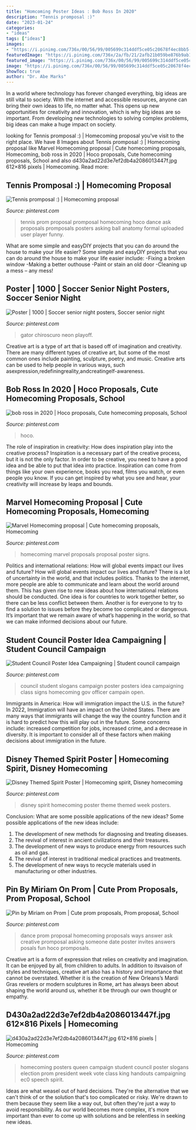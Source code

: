 ```yaml
---
title: "Homcoming Poster Ideas : Bob Ross In 2020"
description: "Tennis promposal :)"
date: "2023-01-24"
categories:
- "ideas"
tags: ["ideas"]
images:
- "https://i.pinimg.com/736x/00/56/99/005699c314ddf5ce05c20678f4ec8bb5--dance-proposal-proposal-ideas.jpg"
featuredImage: "https://i.pinimg.com/736x/2a/fb/21/2afb21b059be876b9ab1661d136f6c73.jpg"
featured_image: "https://i.pinimg.com/736x/00/56/99/005699c314ddf5ce05c20678f4ec8bb5--dance-proposal-proposal-ideas.jpg"
image: "https://i.pinimg.com/736x/00/56/99/005699c314ddf5ce05c20678f4ec8bb5--dance-proposal-proposal-ideas.jpg"
ShowToc: true
author: "Dr. Abe Marks"
---
```



In a world where technology has forever changed everything, big ideas are still vital to society. With the internet and accessible resources, anyone can bring their own ideas to life, no matter what. This opens up new opportunities for creativity and innovation, which is why big ideas are so important. From developing new technologies to solving complex problems, big ideas can make a huge impact on society.

	

		
looking for Tennis promposal :) | Homecoming proposal you've visit to the right place. We have 8 Images about Tennis promposal :) | Homecoming proposal like Marvel Homecoming proposal | Cute homecoming proposals, Homecoming, bob ross in 2020 | Hoco proposals, Cute homecoming proposals, School and also d430a2ad22d3e7ef2db4a2086013447f.jpg 612×816 pixels | Homecoming. Read more:
		
    
## Tennis Promposal :) | Homecoming Proposal

<img loading=lazy src="https://i.pinimg.com/736x/98/b9/44/98b9442617e0582920c5169fadc4ea89--tennis-prom-proposal-tennis-promposal-ideas.jpg" onerror="this.onerror=null;this.src='https://tse2.mm.bing.net/th?id=OIP.wHHaMZ0GD5C8otqQObY0pAHaJ3&amp;pid=15.1';" alt="Tennis promposal :) | Homecoming proposal">

_Source: pinterest.com_

>tennis prom proposal promposal homecoming hoco dance ask proposals promposals posters asking ball anatomy formal uploaded user player funny. 

	

What are some simple and easyDIY projects that you can do around the house to make your life easier?
Some simple and easyDIY projects that you can do around the house to make your life easier include: 
-Fixing a broken window 
-Making a better outhouse 
-Paint or stain an old door 
-Cleaning up a mess – any mess!

    
## Poster | 1000 | Soccer Senior Night Posters, Soccer Senior Night

<img loading=lazy src="https://i.pinimg.com/originals/c3/56/e2/c356e2e723b394d13c503df019c47460.jpg" onerror="this.onerror=null;this.src='https://tse4.mm.bing.net/th?id=OIP.1nko1zIOO96hPVbIztuLowHaLH&amp;pid=15.1';" alt="Poster | 1000 | Soccer senior night posters, Soccer senior night">

_Source: pinterest.com_

>gator chiroscuro neon playoff. 

	

Creative art is a type of art that is based off of imagination and creativity. There are many different types of creative art, but some of the most common ones include painting, sculpture, poetry, and music. Creative arts can be used to help people in various ways, such asexpression,redefiningreality,andcreatingelf-awareness.

    
## Bob Ross In 2020 | Hoco Proposals, Cute Homecoming Proposals, School

<img loading=lazy src="https://i.pinimg.com/736x/2a/fb/21/2afb21b059be876b9ab1661d136f6c73.jpg" onerror="this.onerror=null;this.src='https://tse4.mm.bing.net/th?id=OIP.LsUhWd_n2tijldqSbXhuYwHaIt&amp;pid=15.1';" alt="bob ross in 2020 | Hoco proposals, Cute homecoming proposals, School">

_Source: pinterest.com_

>hoco. 

	

The role of inspiration in creativity: How does inspiration play into the creative process?
Inspiration is a necessary part of the creative process, but it is not the only factor. In order to be creative, you need to have a good idea and be able to put that idea into practice. Inspiration can come from things like your own experience, books you read, films you watch, or even people you know. If you can get inspired by what you see and hear, your creativity will increase by leaps and bounds.

    
## Marvel Homecoming Proposal | Cute Homecoming Proposals, Homecoming

<img loading=lazy src="https://i.pinimg.com/originals/9f/bb/a1/9fbba110533421cfe382d5369ecd76fd.jpg" onerror="this.onerror=null;this.src='https://tse3.mm.bing.net/th?id=OIP.YikZkKPULDlEXhCM7UYFugHaJ4&amp;pid=15.1';" alt="Marvel Homecoming proposal | Cute homecoming proposals, Homecoming">

_Source: pinterest.com_

>homecoming marvel proposals proposal poster signs. 

	

Politics and international relations: How will global events impact our lives and future?
How will global events impact our lives and future? There is a lot of uncertainty in the world, and that includes politics. Thanks to the internet, more people are able to communicate and learn about the world around them. This has given rise to new ideas about how international relations should be conducted. 
One idea is for countries to work together better, so there can be less conflict between them. Another is for everyone to try to find a solution to issues before they become too complicated or dangerous. It’s important that we remain aware of what’s happening in the world, so that we can make informed decisions about our future.

    
## Student Council Poster Idea Campaigning | Student Council Campaign

<img loading=lazy src="https://i.pinimg.com/736x/4e/5f/c4/4e5fc45dc7320e55c41dd7fddbcd293c.jpg" onerror="this.onerror=null;this.src='https://tse3.mm.bing.net/th?id=OIP.Q84wLefLknS6xGYMQ2iQwAHaJ3&amp;pid=15.1';" alt="Student Council Poster Idea Campaigning | Student council campaign">

_Source: pinterest.com_

>council student slogans campaign poster posters idea campaigning class signs homecoming gov officer campain open. 

	

Immigrants in America: How will immigration impact the U.S. in the future?
In 2022, Immigration will have an impact on the United States. There are many ways that immigrants will change the way the country function and it is hard to predict how this will play out in the future. Some concerns include: increased competition for jobs, increased crime, and a decrease in diversity. It is important to consider all of these factors when making decisions about immigration in the future.

    
## Disney Themed Spirit Poster | Homecoming Spirit, Disney Homecoming

<img loading=lazy src="https://i.pinimg.com/736x/72/bd/66/72bd66f3fa6442fdee84c962acb92d5e.jpg" onerror="this.onerror=null;this.src='https://tse3.mm.bing.net/th?id=OIP.8lAfx8Hpip8MKjku5PbwvwHaJ3&amp;pid=15.1';" alt="Disney Themed Spirit Poster | Homecoming spirit, Disney homecoming">

_Source: pinterest.com_

>disney spirit homecoming poster theme themed week posters. 

	

Conclusion: What are some possible applications of the new ideas?
Some possible applications of the new ideas include:
1. The development of new methods for diagnosing and treating diseases. 
2. The revival of interest in ancient civilizations and their treasures. 
3. The development of new ways to produce energy from resources such as oil and gas. 
4. The revival of interest in traditional medical practices and treatments. 
5. The development of new ways to recycle materials used in manufacturing or other industries.

    
## Pin By Miriam On Prom | Cute Prom Proposals, Prom Proposal, School

<img loading=lazy src="https://i.pinimg.com/736x/00/56/99/005699c314ddf5ce05c20678f4ec8bb5--dance-proposal-proposal-ideas.jpg" onerror="this.onerror=null;this.src='https://tse2.mm.bing.net/th?id=OIP.FR9IBwWljAMyHMVBNH_69wHaJ6&amp;pid=15.1';" alt="Pin by Miriam on Prom | Cute prom proposals, Prom proposal, School">

_Source: pinterest.com_

>dance prom proposal homecoming proposals ways answer ask creative promposal asking someone date poster invites answers posals fun hoco promposals. 

	

Creative art is a form of expression that relies on creativity and imagination. It can be enjoyed by all, from children to adults. In addition to itsvaison of styles and techniques, creative art also has a history and importance that cannot be overstated. Whether it is the creation of New Orleans’s Mardi Gras revelers or modern sculptures in Rome, art has always been about shaping the world around us, whether it be through our own thought or empathy.

    
## D430a2ad22d3e7ef2db4a2086013447f.jpg 612×816 Pixels | Homecoming

<img loading=lazy src="https://i.pinimg.com/originals/07/f2/18/07f218b33bc9e9d4563a1f2be4a638f3.jpg" onerror="this.onerror=null;this.src='https://tse4.mm.bing.net/th?id=OIP.rIDQjgqG4c2hV52WyTSyTwHaJ4&amp;pid=15.1';" alt="d430a2ad22d3e7ef2db4a2086013447f.jpg 612×816 pixels | Homecoming">

_Source: pinterest.com_

>homecoming posters queen campaign student council poster slogans election prom president week vote class king handouts campaigning ec0 speech spirit. 

	

Ideas are what weasel out of hard decisions. They're the alternative that we can't think of or the solution that's too complicated or risky. We're drawn to them because they seem like a way out, but often they're just a way to avoid responsibility. As our world becomes more complex, it's more important than ever to come up with solutions and be relentless in seeking new ideas.

